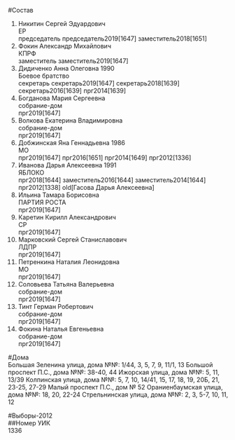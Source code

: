 #Состав  
1. Никитин Сергей Эдуардович  
    ЕР  
    председатель председатель2019[1647] заместитель2018[1651]  
2. Фокин Александр Михайлович  
    КПРФ  
    заместитель заместитель2019[1647]  
3. Дидиченко Анна Олеговна 1990  
    Боевое братство  
    секретарь секретарь2019[1647] секретарь2018[1639] секретарь2016[1639] прг2014[1639]  
4. Богданова Мария Сергеевна  
    собрание-дом  
    прг2019[1647]  
5. Волкова Екатерина Владимировна  
    собрание-дом  
    прг2019[1647]  
6. Добжинская Яна Геннадьевна 1986  
    МО  
    прг2019[1647] прг2016[1651] прг2014[1649] прг2012[1336]  
7. Иванова Дарья Алексеевна 1991  
    ЯБЛОКО  
    прг2018[1644] заместитель2016[1644] заместитель2014[1644] прг2012[1338] old[Гасова Дарья Алексеевна]  
8. Ильина Тамара Борисовна  
    ПАРТИЯ РОСТА  
    прг2019[1647]  
9. Каретин Кирилл Александрович  
    СР  
    прг2019[1647]  
10. Марковский Сергей Станиславович  
    ЛДПР  
    прг2019[1647]  
11. Петренкина Наталия Леонидовна  
    МО  
    прг2019[1647]  
12. Соловьева Татьяна Валерьевна  
    собрание-дом  
    прг2019[1647]  
13. Тинт Герман Робертович  
    собрание-дом  
    прг2019[1647]  
14. Фокина Наталья Евгеньевна  
    собрание-дом  
    прг2019[1647]  
  
#Дома  
Большая Зеленина улица, дома №№: 1/44, 3, 5, 7, 9, 11/1, 13 Большой проспект П.С., дома №№: 38-40, 44 Ижорская улица, дома №№: 5, 11, 13/39 Колпинская улица, дома №№: 5, 7, 10, 14/41, 15, 17, 18, 19, 20Б, 21, 23-25, 27-29  Малый проспект П.С., дом № 52 Ораниенбаумская улица, дома №№: 18, 20, 22-24 Стрельнинская улица, дома №№: 2, 3, 5-7, 10, 11, 12  
  
#Выборы-2012  
##Номер УИК  
1336  
